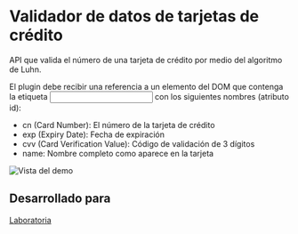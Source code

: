 # Validador de datos de tarjetas de crédito

API que valida el número de una tarjeta de crédito por medio del algoritmo de Luhn.

El plugin debe recibir una referencia a un elemento del DOM que contenga la etiqueta <input> con los siguientes nombres (atributo id):

- cn (Card Number): El número de la tarjeta de crédito
- exp (Expiry Date): Fecha de expiración
- cvv (Card Verification Value): Código de validación de 3 dígitos
- name: Nombre completo como aparece en la tarjeta

![Vista del demo](http://drive.google.com/uc?export=view&id=1-kAJKRKobbanWX4_fVLQ-_ilrjFC5NFs)


## Desarrollado para

[Laboratoria](http://www.laboratoria.la)

